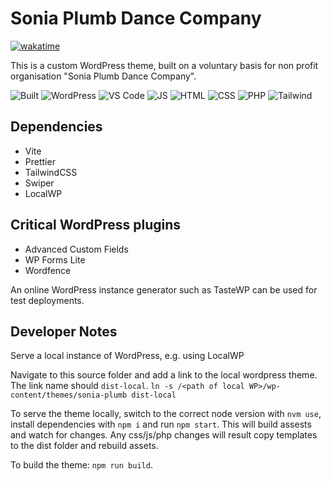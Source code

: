 # Sonia Plumb Dance Company

[![wakatime](https://wakatime.com/badge/user/c3419dbf-0038-499d-9d18-532e0b87876f/project/3441df50-bca0-409e-977b-35450e26d30e.svg)](https://wakatime.com/badge/user/c3419dbf-0038-499d-9d18-532e0b87876f/project/3441df50-bca0-409e-977b-35450e26d30e)

This is a custom WordPress theme, built on a voluntary basis for non profit organisation "Sonia Plumb Dance Company".

![Built](https://ForTheBadge.com/images/badges/built-with-love.svg)
![WordPress](https://img.shields.io/badge/Wordpress-21759B?style=for-the-badge&logo=wordpress&logoColor=white)
![VS Code](https://img.shields.io/badge/Visual_Studio_Code-0078D4?style=for-the-badge&logo=visual%20studio%20code&logoColor=white)
![JS](https://img.shields.io/badge/JavaScript-F7DF1E?style=for-the-badge&logo=javascript&logoColor=black)
![HTML](https://img.shields.io/badge/HTML-239120?style=for-the-badge&logo=html5&logoColor=white)
![CSS](https://img.shields.io/badge/CSS-239120?&style=for-the-badge&logo=css3&logoColor=white)
![PHP](https://img.shields.io/badge/PHP-777BB4?style=for-the-badge&logo=php&logoColor=white)
![Tailwind](https://img.shields.io/badge/Tailwind_CSS-38B2AC?style=for-the-badge&logo=tailwind-css&logoColor=white)

## Dependencies

- Vite
- Prettier
- TailwindCSS
- Swiper
- LocalWP

## Critical WordPress plugins

- Advanced Custom Fields
- WP Forms Lite
- Wordfence

An online WordPress instance generator such as TasteWP can be used for test deployments.

## Developer Notes

Serve a local instance of WordPress, e.g. using LocalWP

Navigate to this source folder and add a link to the local wordpress theme. The link name should `dist-local`.
`ln -s /<path of local WP>/wp-content/themes/sonia-plumb dist-local`

To serve the theme locally, switch to the correct node version with `nvm use`, install dependencies with `npm i` and run `npm start`. This will build assests and watch for changes. Any css/js/php changes will result copy templates to the dist folder and rebuild assets.

To build the theme: `npm run build`.

